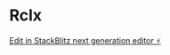 # Rclx

[Edit in StackBlitz next generation editor ⚡️](https://stackblitz.com/~/github.com/fabienng71/Rclx)